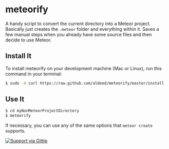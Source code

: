 meteorify
=========

A handy script to convert the current directory into a Meteor project. Basically
just creates the `.meteor` folder and everything within it. Saves a few manual
steps when you already have some source files and then decide to use Meteor.

## Install It

To install meteorify on your development machine (Mac or Linux), run this command in your terminal:

```bash
$ sudo -H curl https://raw.github.com/aldeed/meteorify/master/install | sh
```

## Use It

```bash
$ cd myNonMeteorProjectDirectory
$ meteorify
```

If necessary, you can use any of the same options that `meteor create` supports.

[![Support via Gittip](https://rawgithub.com/twolfson/gittip-badge/0.2.0/dist/gittip.png)](https://www.gittip.com/aldeed/)
